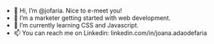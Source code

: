 - 👋 Hi, I’m @jofaria. Nice to e-meet you!
- 👀 I’m a marketer getting started with web development.
- 🌱 I’m currently learning CSS and Javascript.
- 📫 You can reach me on Linkedin: linkedin.com/in/joana.adaodefaria

<!---
jofaria/jofaria is a ✨ special ✨ repository because its `README.md` (this file) appears on your GitHub profile.
You can click the Preview link to take a look at your changes.
--->
